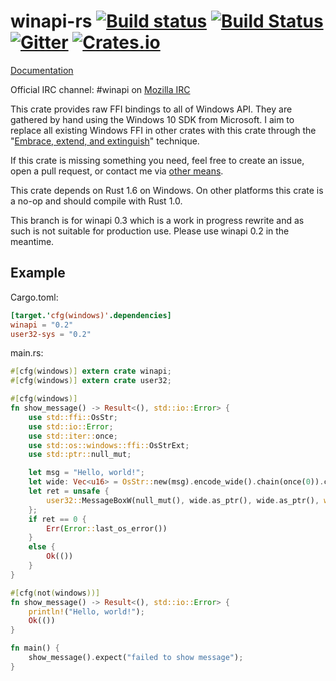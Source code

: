 # winapi-rs [![Build status](https://ci.appveyor.com/api/projects/status/i47oonf5e7qm5utq/branch/master?svg=true)](https://ci.appveyor.com/project/retep998/winapi-rs/branch/master) [![Build Status](https://travis-ci.org/retep998/winapi-rs.svg?branch=master)](https://travis-ci.org/retep998/winapi-rs) [![Gitter](https://badges.gitter.im/Join%20Chat.svg)](https://gitter.im/retep998/winapi-rs) [![Crates.io](https://img.shields.io/crates/v/winapi.svg)](https://crates.io/crates/winapi) #

[Documentation](https://retep998.github.io/doc/winapi/)

Official IRC channel: #winapi on [Mozilla IRC](https://wiki.mozilla.org/IRC)

This crate provides raw FFI bindings to all of Windows API. They are gathered by hand using the Windows 10 SDK from Microsoft. I aim to replace all existing Windows FFI in other crates with this crate through the "[Embrace, extend, and extinguish](http://en.wikipedia.org/wiki/Embrace,_extend_and_extinguish)" technique.

If this crate is missing something you need, feel free to create an issue, open a pull request, or contact me via [other means](http://www.rustaceans.org/retep998).

This crate depends on Rust 1.6 on Windows. On other platforms this crate is a no-op and should compile with Rust 1.0.

This branch is for winapi 0.3 which is a work in progress rewrite and as such is not suitable for production use. Please use winapi 0.2 in the meantime.

## Example ##

Cargo.toml:
```toml
[target.'cfg(windows)'.dependencies]
winapi = "0.2"
user32-sys = "0.2"
```
main.rs:
```Rust
#[cfg(windows)] extern crate winapi;
#[cfg(windows)] extern crate user32;

#[cfg(windows)]
fn show_message() -> Result<(), std::io::Error> {
    use std::ffi::OsStr;
    use std::io::Error;
    use std::iter::once;
    use std::os::windows::ffi::OsStrExt;
    use std::ptr::null_mut;

    let msg = "Hello, world!";
    let wide: Vec<u16> = OsStr::new(msg).encode_wide().chain(once(0)).collect();
    let ret = unsafe {
        user32::MessageBoxW(null_mut(), wide.as_ptr(), wide.as_ptr(), winapi::MB_OK)
    };
    if ret == 0 {
        Err(Error::last_os_error())
    }
    else {
        Ok(())
    }
}

#[cfg(not(windows))]
fn show_message() -> Result<(), std::io::Error> {
    println!("Hello, world!");
    Ok(())
}

fn main() {
    show_message().expect("failed to show message");
}
```
